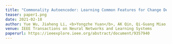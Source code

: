```yaml
---
title: "Commonality Autoencoder: Learning Common Features for Change Detection from Heterogeneous Images" 
teaser: paper1.png
date: 2021-02-18
author: Yue Wu, Jiaheng Li, <b>Yongzhe Yuan</b>, AK Qin, Qi-Guang Miao, Mao-Guo Gong*
venue: IEEE Transactions on Neural Networks and Learning Systems
paperurl: https://ieeexplore.ieee.org/abstract/document/9357940
---
```

